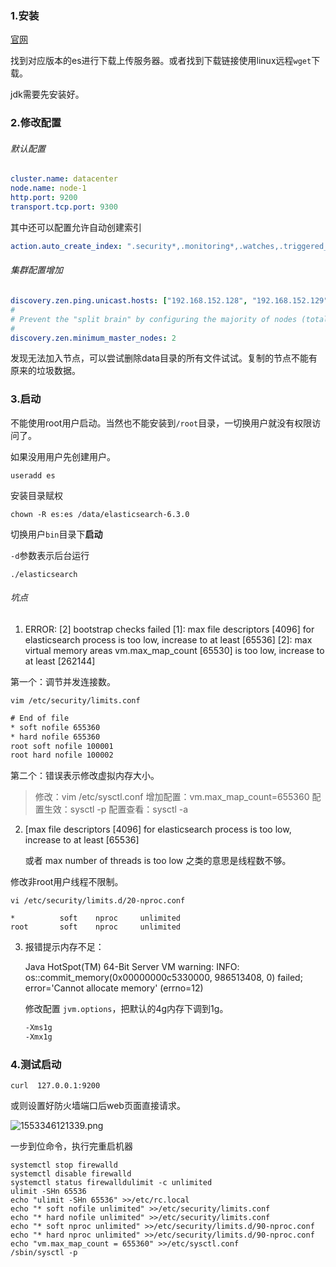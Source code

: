 ### 1.安装

[官网](https://www.elastic.co/cn/products)

找到对应版本的es进行下载上传服务器。或者找到下载链接使用linux远程`wget`下载。

jdk需要先安装好。

### 2.修改配置

###### 默认配置

```yaml
cluster.name: datacenter
node.name: node-1
http.port: 9200
transport.tcp.port: 9300
```

其中还可以配置允许自动创建索引

```yaml
action.auto_create_index: ".security*,.monitoring*,.watches,.triggered_watches,.watcher-history*,.ml*"
```



###### 集群配置增加

```yaml
discovery.zen.ping.unicast.hosts: ["192.168.152.128", "192.168.152.129"]
#
# Prevent the "split brain" by configuring the majority of nodes (total number of master-eligible nodes / 2 + 1):
#
discovery.zen.minimum_master_nodes: 2
```

发现无法加入节点，可以尝试删除data目录的所有文件试试。复制的节点不能有原来的垃圾数据。

### 3.启动

不能使用root用户启动。当然也不能安装到`/root`目录，一切换用户就没有权限访问了。

如果没用用户先创建用户。

```shell
useradd es
```

安装目录赋权

```shell
chown -R es:es /data/elasticsearch-6.3.0
```

切换用户`bin`目录下**启动**

`-d`参数表示后台运行

```shell
./elasticsearch
```

###### 坑点

1. ERROR: [2] bootstrap checks failed
   [1]: max file descriptors [4096] for elasticsearch process is too low, increase to at least [65536]
   [2]: max virtual memory areas vm.max_map_count [65530] is too low, increase to at least [262144]

第一个：调节并发连接数。

```shell
vim /etc/security/limits.conf
```

```xml
# End of file
* soft nofile 655360
* hard nofile 655360
root soft nofile 100001
root hard nofile 100002
```

第二个：错误表示修改虚拟内存大小。

> 修改：vim /etc/sysctl.conf
> 增加配置：vm.max_map_count=655360
> 配置生效：sysctl -p
> 配置查看：sysctl -a



2. [max file descriptors [4096] for elasticsearch process is too low, increase to at least [65536] 

   或者  max number of threads is too low 之类的意思是线程数不够。

修改非root用户线程不限制。

```shell
vi /etc/security/limits.d/20-nproc.conf

*          soft    nproc     unlimited
root       soft    nproc     unlimited
```



3. 报错提示内存不足：

   Java HotSpot(TM) 64-Bit Server VM warning: INFO: os::commit_memory(0x00000000c5330000, 986513408, 0) failed; error='Cannot allocate memory' (errno=12)

   修改配置 `jvm.options`，把默认的4g内存下调到1g。

   ```xml
   -Xms1g
   -Xmx1g
   ```

### 4.测试启动

```shell
curl  127.0.0.1:9200
```

或则设置好防火墙端口后web页面直接请求。

![1553346121339.png](https://blog-07.oss-cn-guangzhou.aliyuncs.com/picBak/1553346121339.png)



一步到位命令，执行完重启机器

```shell
systemctl stop firewalld
systemctl disable firewalld
systemctl status firewalldulimit -c unlimited
ulimit -SHn 65536
echo "ulimit -SHn 65536" >>/etc/rc.local
echo "* soft nofile unlimited" >>/etc/security/limits.conf
echo "* hard nofile unlimited" >>/etc/security/limits.conf
echo "* soft nproc unlimited" >>/etc/security/limits.d/90-nproc.conf
echo "* hard nproc unlimited" >>/etc/security/limits.d/90-nproc.conf
echo "vm.max_map_count = 655360" >>/etc/sysctl.conf
/sbin/sysctl -p
```